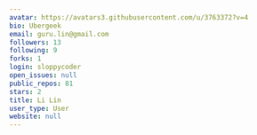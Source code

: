 ```yaml
---
avatar: https://avatars3.githubusercontent.com/u/3763372?v=4
bio: Ubergeek
email: guru.lin@gmail.com
followers: 13
following: 9
forks: 1
login: sloppycoder
open_issues: null
public_repos: 81
stars: 2
title: Li Lin
user_type: User
website: null
---
```

